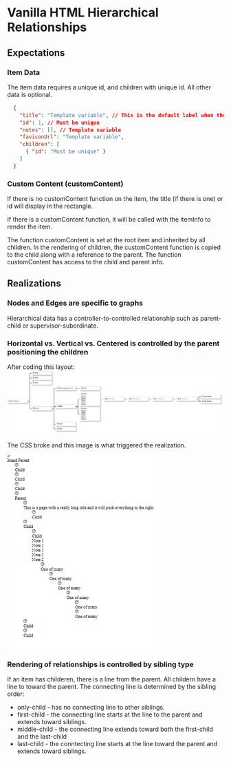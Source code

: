 # Vanilla HTML Hierarchical Relationships

## Expectations

### Item Data

The item data requires a unique id, and children with unique id. All other data is optional.

```JSON
  {
    "title": "Template variable", // This is the default label when there is no customContent, otherwise the id will display
    "id": 1, // Must be unique
    "notes": [], // Template variable
    "faviconUrl": "Template variable",
    "children": [
      { "id": "Must be unique" }
    ]
  }
```

### Custom Content (customContent)

If there is no customContent function on the item, the title (if there is one) or id will display in the rectangle.

If there is a customContent function, it will be called with the itemInfo to render the item.

The function customContent is set at the root item and inherited by all children. In the rendering of children, the customContent function is copied to the child along with a reference to the parent. The function customContent has access to the child and parent info.

## Realizations

### Nodes and Edges are specific to graphs

Hierarchical data has a controller-to-controlled relationship such as parent-child or supervisor-subordinate.

### Horizontal vs. Vertical vs. Centered is controlled by the parent positioning the children

After coding this layout:
![Alt text](./documentation/images/horizontal_layout.png)

The CSS broke and this image is what triggered the realization.

![Alt text](./documentation/images/vertical_vanilla.png)

### Rendering of relationships is controlled by sibling type

If an item has childeren, there is a line from the parent.
All childern have a line to toward the parent.
The connecting line is determined by the sibling order:

- only-child - has no connecting line to other siblings.
- first-child - the connecting line starts at the line to the parent and extends toward siblings.
- middle-child - the connecting line extends toward both the first-child and the last-child
- last-child - the conntecting line starts at the line toward the parent and extends toward siblings.
